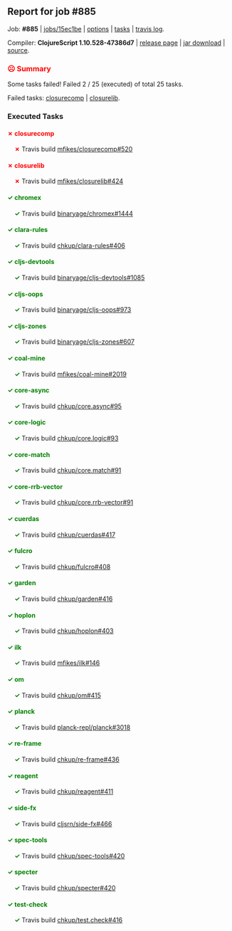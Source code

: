 ## Report for job #885

Job: **#885** | [jobs/15ec1be](https://github.com/cljs-oss/canary/commit/15ec1be6bf8bb4ac6491c23471332ec4cc3770d1) | [options](options.edn) | [tasks](tasks.edn) | [travis log](https://travis-ci.org/cljs-oss/canary/builds/523330606).

Compiler: **ClojureScript 1.10.528-47386d7** | [release page](https://github.com/cljs-oss/canary/releases/tag/r1.10.528-47386d7) | [jar download](https://github.com/cljs-oss/canary/releases/download/r1.10.528-47386d7/clojurescript-1.10.528-47386d7.jar) | [source](https://github.com/clojure/clojurescript/commit/47386d7c03e6fc36dc4f0145bd62377802ac1c02).

### <b style='color:red'>☹ Summary</b>

Some tasks failed! Failed 2 / 25 (executed) of total 25 tasks.

Failed tasks: [closurecomp](#-closurecomp) | [closurelib](#-closurelib).

### Executed Tasks

#### <b style='color:red'>&#x2717; closurecomp</b>
&nbsp;&nbsp;&nbsp;&nbsp;<b style='color:red'>&#x2717;</b> Travis build [mfikes/closurecomp#520](https://travis-ci.org/mfikes/closurecomp/builds/523331501)<br>

#### <b style='color:red'>&#x2717; closurelib</b>
&nbsp;&nbsp;&nbsp;&nbsp;<b style='color:red'>&#x2717;</b> Travis build [mfikes/closurelib#424](https://travis-ci.org/mfikes/closurelib/builds/523331503)<br>

#### <b style='color:green'>&#x2713; chromex</b>
&nbsp;&nbsp;&nbsp;&nbsp;<b style='color:green'>&#x2713;</b> Travis build [binaryage/chromex#1444](https://travis-ci.org/binaryage/chromex/builds/523331489)<br>

#### <b style='color:green'>&#x2713; clara-rules</b>
&nbsp;&nbsp;&nbsp;&nbsp;<b style='color:green'>&#x2713;</b> Travis build [chkup/clara-rules#406](https://travis-ci.org/chkup/clara-rules/builds/523331485)<br>

#### <b style='color:green'>&#x2713; cljs-devtools</b>
&nbsp;&nbsp;&nbsp;&nbsp;<b style='color:green'>&#x2713;</b> Travis build [binaryage/cljs-devtools#1085](https://travis-ci.org/binaryage/cljs-devtools/builds/523331487)<br>

#### <b style='color:green'>&#x2713; cljs-oops</b>
&nbsp;&nbsp;&nbsp;&nbsp;<b style='color:green'>&#x2713;</b> Travis build [binaryage/cljs-oops#973](https://travis-ci.org/binaryage/cljs-oops/builds/523331493)<br>

#### <b style='color:green'>&#x2713; cljs-zones</b>
&nbsp;&nbsp;&nbsp;&nbsp;<b style='color:green'>&#x2713;</b> Travis build [binaryage/cljs-zones#607](https://travis-ci.org/binaryage/cljs-zones/builds/523331495)<br>

#### <b style='color:green'>&#x2713; coal-mine</b>
&nbsp;&nbsp;&nbsp;&nbsp;<b style='color:green'>&#x2713;</b> Travis build [mfikes/coal-mine#2019](https://travis-ci.org/mfikes/coal-mine/builds/523331505)<br>

#### <b style='color:green'>&#x2713; core-async</b>
&nbsp;&nbsp;&nbsp;&nbsp;<b style='color:green'>&#x2713;</b> Travis build [chkup/core.async#95](https://travis-ci.org/chkup/core.async/builds/523331513)<br>

#### <b style='color:green'>&#x2713; core-logic</b>
&nbsp;&nbsp;&nbsp;&nbsp;<b style='color:green'>&#x2713;</b> Travis build [chkup/core.logic#93](https://travis-ci.org/chkup/core.logic/builds/523331515)<br>

#### <b style='color:green'>&#x2713; core-match</b>
&nbsp;&nbsp;&nbsp;&nbsp;<b style='color:green'>&#x2713;</b> Travis build [chkup/core.match#91](https://travis-ci.org/chkup/core.match/builds/523331524)<br>

#### <b style='color:green'>&#x2713; core-rrb-vector</b>
&nbsp;&nbsp;&nbsp;&nbsp;<b style='color:green'>&#x2713;</b> Travis build [chkup/core.rrb-vector#91](https://travis-ci.org/chkup/core.rrb-vector/builds/523331526)<br>

#### <b style='color:green'>&#x2713; cuerdas</b>
&nbsp;&nbsp;&nbsp;&nbsp;<b style='color:green'>&#x2713;</b> Travis build [chkup/cuerdas#417](https://travis-ci.org/chkup/cuerdas/builds/523331531)<br>

#### <b style='color:green'>&#x2713; fulcro</b>
&nbsp;&nbsp;&nbsp;&nbsp;<b style='color:green'>&#x2713;</b> Travis build [chkup/fulcro#408](https://travis-ci.org/chkup/fulcro/builds/523331602)<br>

#### <b style='color:green'>&#x2713; garden</b>
&nbsp;&nbsp;&nbsp;&nbsp;<b style='color:green'>&#x2713;</b> Travis build [chkup/garden#416](https://travis-ci.org/chkup/garden/builds/523331617)<br>

#### <b style='color:green'>&#x2713; hoplon</b>
&nbsp;&nbsp;&nbsp;&nbsp;<b style='color:green'>&#x2713;</b> Travis build [chkup/hoplon#403](https://travis-ci.org/chkup/hoplon/builds/523331540)<br>

#### <b style='color:green'>&#x2713; ilk</b>
&nbsp;&nbsp;&nbsp;&nbsp;<b style='color:green'>&#x2713;</b> Travis build [mfikes/ilk#146](https://travis-ci.org/mfikes/ilk/builds/523331623)<br>

#### <b style='color:green'>&#x2713; om</b>
&nbsp;&nbsp;&nbsp;&nbsp;<b style='color:green'>&#x2713;</b> Travis build [chkup/om#415](https://travis-ci.org/chkup/om/builds/523331613)<br>

#### <b style='color:green'>&#x2713; planck</b>
&nbsp;&nbsp;&nbsp;&nbsp;<b style='color:green'>&#x2713;</b> Travis build [planck-repl/planck#3018](https://travis-ci.org/planck-repl/planck/builds/523331593)<br>

#### <b style='color:green'>&#x2713; re-frame</b>
&nbsp;&nbsp;&nbsp;&nbsp;<b style='color:green'>&#x2713;</b> Travis build [chkup/re-frame#436](https://travis-ci.org/chkup/re-frame/builds/523331559)<br>

#### <b style='color:green'>&#x2713; reagent</b>
&nbsp;&nbsp;&nbsp;&nbsp;<b style='color:green'>&#x2713;</b> Travis build [chkup/reagent#411](https://travis-ci.org/chkup/reagent/builds/523331604)<br>

#### <b style='color:green'>&#x2713; side-fx</b>
&nbsp;&nbsp;&nbsp;&nbsp;<b style='color:green'>&#x2713;</b> Travis build [cljsrn/side-fx#466](https://travis-ci.org/cljsrn/side-fx/builds/523331621)<br>

#### <b style='color:green'>&#x2713; spec-tools</b>
&nbsp;&nbsp;&nbsp;&nbsp;<b style='color:green'>&#x2713;</b> Travis build [chkup/spec-tools#420](https://travis-ci.org/chkup/spec-tools/builds/523331625)<br>

#### <b style='color:green'>&#x2713; specter</b>
&nbsp;&nbsp;&nbsp;&nbsp;<b style='color:green'>&#x2713;</b> Travis build [chkup/specter#420](https://travis-ci.org/chkup/specter/builds/523331632)<br>

#### <b style='color:green'>&#x2713; test-check</b>
&nbsp;&nbsp;&nbsp;&nbsp;<b style='color:green'>&#x2713;</b> Travis build [chkup/test.check#416](https://travis-ci.org/chkup/test.check/builds/523331644)<br>